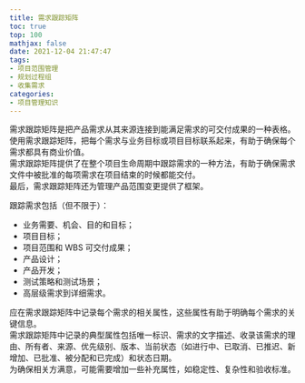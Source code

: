 ```yaml
---
title: 需求跟踪矩阵
toc: true
top: 100
mathjax: false
date: 2021-12-04 21:47:47
tags:
- 项目范围管理
- 规划过程组
- 收集需求
categories:
- 项目管理知识
---
```

需求跟踪矩阵是把产品需求从其来源连接到能满足需求的可交付成果的一种表格。  
使用需求跟踪矩阵，把每个需求与业务目标或项目目标联系起来，有助于确保每个需求都具有商业价值。  
需求跟踪矩阵提供了在整个项目生命周期中跟踪需求的一种方法，有助于确保需求文件中被批准的每项需求在项目结束的时候都能交付。  
最后，需求跟踪矩阵还为管理产品范围变更提供了框架。

跟踪需求包括（但不限于）：

- 业务需要、机会、目的和目标；
- 项目目标；
- 项目范围和 WBS 可交付成果；
- 产品设计；
- 产品开发；
- 测试策略和测试场景；
- 高层级需求到详细需求。  

应在需求跟踪矩阵中记录每个需求的相关属性，这些属性有助于明确每个需求的关键信息。  
需求跟踪矩阵中记录的典型属性包括唯一标识、需求的文字描述、收录该需求的理由、所有者、来源、优先级别、版本、当前状态（如进行中、已取消、已推迟、新增加、已批准、被分配和已完成）和状态日期。  
为确保相关方满意，可能需要增加一些补充属性，如稳定性、复杂性和验收标准。
